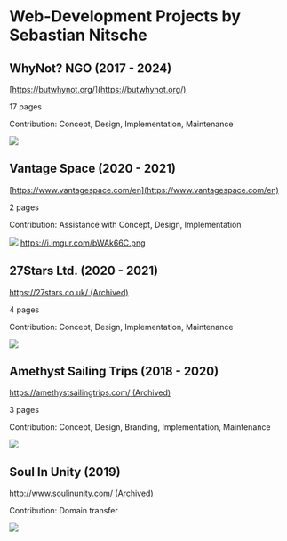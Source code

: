 # Web-Development Projects by Sebastian Nitsche


## WhyNot? NGO (2017 - 2024)
[https://butwhynot.org/](https://butwhynot.org/)

17 pages

Contribution: Concept, Design, Implementation, Maintenance

[<img src="https://i.imgur.com/THh8zRN.png">](https://butwhynot.org/)



## Vantage Space (2020 - 2021)
[https://www.vantagespace.com/en](https://www.vantagespace.com/en)

2 pages

Contribution: Assistance with Concept, Design, Implementation

[<img src="https://i.imgur.com/bWAk66C.png">](https://www.vantagespace.com/en)
https://i.imgur.com/bWAk66C.png




## 27Stars Ltd. (2020 - 2021)
[https://27stars.co.uk/ (Archived)](https://web.archive.org/web/20220829160658/https://www.27stars.co.uk/)

4 pages

Contribution: Concept, Design, Implementation, Maintenance

[<img src="https://i.imgur.com/41GaqMY.png">](https://web.archive.org/web/20220829160658/https://www.27stars.co.uk/)



## Amethyst Sailing Trips (2018 - 2020)
[https://amethystsailingtrips.com/ (Archived)](https://web.archive.org/web/20200123143536/http://amethystsailingtrips.com/)

3 pages

Contribution: Concept, Design, Branding, Implementation, Maintenance

[<img src="https://i.imgur.com/NmMvf1I.png">](https://web.archive.org/web/20200123143536/http://amethystsailingtrips.com/)



## Soul In Unity (2019)
[http://www.soulinunity.com/ (Archived)](https://web.archive.org/web/20181120211151/http://www.soulinunity.com/)

Contribution: Domain transfer

[<img src="https://i.imgur.com/KneVx3y.png">](https://web.archive.org/web/20181120211151/http://www.soulinunity.com/)
